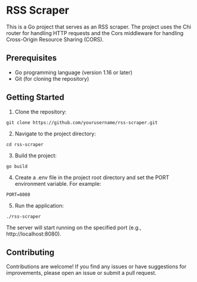 # RSS Scraper
This is a Go project that serves as an RSS scraper. The project uses the Chi router for handling HTTP requests and the Cors middleware for handling Cross-Origin Resource Sharing (CORS).
## Prerequisites
- Go programming language (version 1.16 or later)
- Git (for cloning the repository)
## Getting Started
1. Clone the repository:
```
git clone https://github.com/yourusername/rss-scraper.git
```
2. Navigate to the project directory:
```
cd rss-scraper
```
3. Build the project:
```
go build
```
4. Create a .env file in the project root directory and set the PORT environment variable. For example:
```
PORT=8080
```
5. Run the application:
```
./rss-scraper
```
The server will start running on the specified port (e.g., http://localhost:8080).
## Contributing
Contributions are welcome! If you find any issues or have suggestions for improvements, please open an issue or submit a pull request.